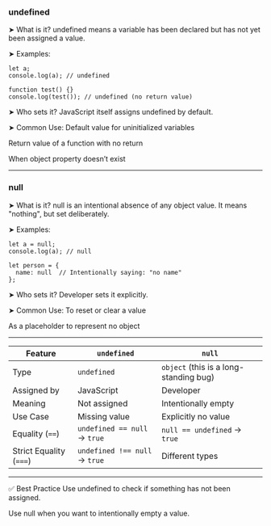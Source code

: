  ### undefined
➤ What is it?
undefined means a variable has been declared but has not yet been assigned a value.

➤ Examples:

```
let a;
console.log(a); // undefined
```

```
function test() {}
console.log(test()); // undefined (no return value)
```

➤ Who sets it?
JavaScript itself assigns undefined by default.

➤ Common Use:
Default value for uninitialized variables

Return value of a function with no return

When object property doesn’t exist

---

### null
➤ What is it?
null is an intentional absence of any object value. It means "nothing", but set deliberately.

➤ Examples:

``` 
let a = null;
console.log(a); // null
```

```
let person = {
  name: null  // Intentionally saying: "no name"
};
```


➤ Who sets it?
Developer sets it explicitly.

➤ Common Use:
To reset or clear a value

As a placeholder to represent no object

---

| Feature                 | `undefined`                   | `null`                                 |
| ----------------------- | ----------------------------- | -------------------------------------- |
| Type                    | `undefined`                   | `object` (this is a long-standing bug) |
| Assigned by             | JavaScript                    | Developer                              |
| Meaning                 | Not assigned                  | Intentionally empty                    |
| Use Case                | Missing value                 | Explicitly no value                    |
| Equality (`==`)         | `undefined == null` → `true`  | `null == undefined` → `true`           |
| Strict Equality (`===`) | `undefined !== null` → `true` | Different types                        |


---

✅ Best Practice
Use undefined to check if something has not been assigned.

Use null when you want to intentionally empty a value.

